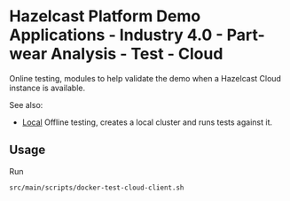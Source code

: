 # Hazelcast Platform Demo Applications - Industry 4.0 - Part-wear Analysis - Test - Cloud

Online testing, modules to help validate the demo when a Hazelcast Cloud instance is available.

See also:
* [Local](../test-local) Offline testing, creates a local cluster and runs tests against it.

## Usage

Run

```
src/main/scripts/docker-test-cloud-client.sh
```
